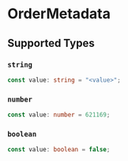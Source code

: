 # OrderMetadata


## Supported Types

### `string`

```typescript
const value: string = "<value>";
```

### `number`

```typescript
const value: number = 621169;
```

### `boolean`

```typescript
const value: boolean = false;
```

